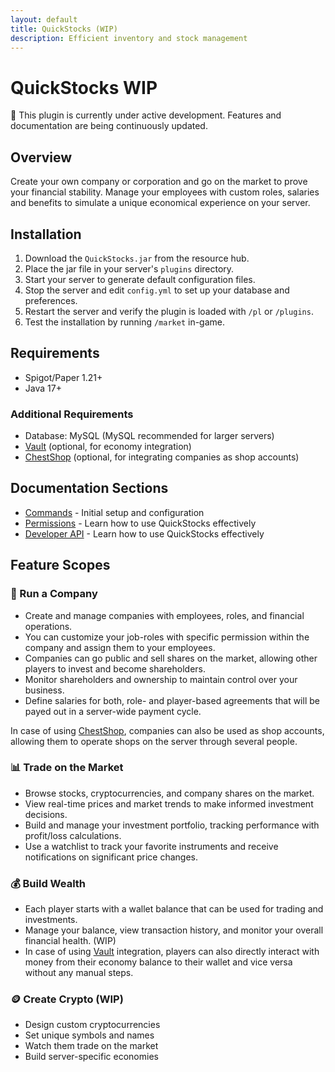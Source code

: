 ```yaml
---
layout: default
title: QuickStocks (WIP)
description: Efficient inventory and stock management
---
```


# QuickStocks <span class="wip-badge">WIP</span>
🚧 This plugin is currently under active development. Features and documentation are being continuously updated.


## Overview
Create your own company or corporation and go on the market to prove your financial stability. Manage your employees with custom roles, salaries and benefits to simulate a unique economical experience on your server.<br>

## Installation
1. Download the `QuickStocks.jar` from the resource hub.
2. Place the jar file in your server's `plugins` directory.
3. Start your server to generate default configuration files.
4. Stop the server and edit `config.yml` to set up your database and preferences.
5. Restart the server and verify the plugin is loaded with `/pl` or `/plugins`.
6. Test the installation by running `/market` in-game.

## Requirements
- Spigot/Paper 1.21+
- Java 17+
### Additional Requirements
- Database: MySQL (MySQL recommended for larger servers)
- [Vault](https://github.com/milkbowl/Vault) (optional, for economy integration)
- [ChestShop](https://modrinth.com/plugin/chestshop) (optional, for integrating companies as shop accounts)

## Documentation Sections

- [Commands](setup/) - Initial setup and configuration
- [Permissions](usage/) - Learn how to use QuickStocks effectively
- [Developer API](usage/) - Learn how to use QuickStocks effectively

## Feature Scopes
### 🏢 Run a Company
- Create and manage companies with employees, roles, and financial operations. 
- You can customize your job-roles with specific permission within the company and assign them to your employees. 
- Companies can go public and sell shares on the market, allowing other players to invest and become shareholders. 
- Monitor shareholders and ownership to maintain control over your business. 
- Define salaries for both, role- and player-based agreements that will be payed out in a server-wide payment cycle.

In case of using [ChestShop](https://modrinth.com/plugin/chestshop), companies can also be used as shop accounts, allowing them to operate shops on the server through several people.
### 📊 Trade on the Market
- Browse stocks, cryptocurrencies, and company shares on the market.
- View real-time prices and market trends to make informed investment decisions.
- Build and manage your investment portfolio, tracking performance with profit/loss calculations.
- Use a watchlist to track your favorite instruments and receive notifications on significant price changes.

### 💰 Build Wealth
- Each player starts with a wallet balance that can be used for trading and investments.
- Manage your balance, view transaction history, and monitor your overall financial health. (WIP)
- In case of using [Vault](https://github.com/milkbowl/Vault) integration, players can also directly interact with money from their economy balance to their wallet and vice versa without any manual steps.

### 🪙 Create Crypto (WIP)
- Design custom cryptocurrencies
- Set unique symbols and names
- Watch them trade on the market
- Build server-specific economies